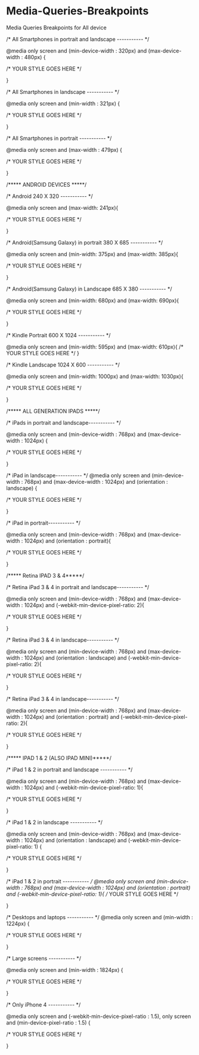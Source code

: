 Media-Queries-Breakpoints
=========================

Media Queries Breakpoints for All device 


/* All Smartphones in portrait and landscape ----------- */

@media only screen 
and (min-device-width : 320px) 
and (max-device-width : 480px) {

/* YOUR STYLE GOES HERE */

}

/* All Smartphones in landscape ----------- */

@media only screen 
and (min-width : 321px) {

/* YOUR STYLE GOES HERE */

}

/* All Smartphones in portrait ----------- */

@media only screen 
and (max-width : 479px) {

/* YOUR STYLE GOES HERE */

}

/***** ANDROID DEVICES *****/


/* Android 240 X 320 ----------- */

@media only screen
and (max-width: 241px){

/* YOUR STYLE GOES HERE */

}

/* Android(Samsung Galaxy) in portrait 380 X 685 ----------- */

@media only screen
and (min-width: 375px)
and (max-width: 385px){

/* YOUR STYLE GOES HERE */

}

/* Android(Samsung Galaxy) in Landscape 685 X  380 ----------- */

@media only screen
and (min-width: 680px)
and (max-width: 690px){

/* YOUR STYLE GOES HERE */

}

/* Kindle Portrait 600 X 1024 ----------- */

@media only screen
and (min-width: 595px)
and (max-width: 610px){
/* YOUR STYLE GOES HERE */
}

/* Kindle Landscape 1024 X 600 ----------- */

@media only screen
and (min-width: 1000px)
and (max-width: 1030px){

/* YOUR STYLE GOES HERE */

}

/***** ALL GENERATION IPADS *****/


/* iPads in portrait and landscape----------- */

@media only screen 
and (min-device-width : 768px) 
and (max-device-width : 1024px) {

/* YOUR STYLE GOES HERE */  

}

/* iPad in landscape----------- */
@media only screen 
and (min-device-width : 768px) 
and (max-device-width : 1024px) 
and (orientation : landscape) {

/* YOUR STYLE GOES HERE */

}

/* iPad in portrait----------- */

@media only screen 
and (min-device-width : 768px) 
and (max-device-width : 1024px) 
and (orientation : portrait){

/* YOUR STYLE GOES HERE */

}



/***** Retina IPAD 3 & 4*****/


/* Retina iPad 3 & 4 in portrait and landscape----------- */

@media only screen 
and (min-device-width : 768px) 
and (max-device-width : 1024px)
and (-webkit-min-device-pixel-ratio: 2){

/* YOUR STYLE GOES HERE */

}

/* Retina iPad 3 & 4 in landscape----------- */


@media only screen 
and (min-device-width : 768px) 
and (max-device-width : 1024px) 
and (orientation : landscape)
and (-webkit-min-device-pixel-ratio: 2){

/* YOUR STYLE GOES HERE */

}

/* Retina iPad 3 & 4 in landscape----------- */


@media only screen 
and (min-device-width : 768px) 
and (max-device-width : 1024px) 
and (orientation : portrait)
and (-webkit-min-device-pixel-ratio: 2){

/* YOUR STYLE GOES HERE */

}




/***** IPAD 1 & 2 (ALSO IPAD MINI)*****/


/* iPad 1 & 2 in portrait and landscape ----------- */

@media only screen 
and (min-device-width : 768px) 
and (max-device-width : 1024px) 
and (-webkit-min-device-pixel-ratio: 1){

/* YOUR STYLE GOES HERE */

}

/* iPad 1 & 2 in landscape ----------- */

@media only screen 
and (min-device-width : 768px) 
and (max-device-width : 1024px) 
and (orientation : landscape)
and (-webkit-min-device-pixel-ratio: 1)  {

/* YOUR STYLE GOES HERE */

}

/* iPad 1 & 2 in portrait ----------- */
@media only screen 
and (min-device-width : 768px) 
and (max-device-width : 1024px) 
and (orientation : portrait) 
and (-webkit-min-device-pixel-ratio: 1){
/* YOUR STYLE GOES HERE */

}

/* Desktops and laptops ----------- */
@media only screen 
and (min-width : 1224px) {

/* YOUR STYLE GOES HERE */

}

/* Large screens ----------- */

@media only screen 
and (min-width : 1824px) {

/* YOUR STYLE GOES HERE */

}

/* Only iPhone 4 ----------- */

@media
only screen and (-webkit-min-device-pixel-ratio : 1.5),
only screen and (min-device-pixel-ratio : 1.5) {

/* YOUR STYLE GOES HERE */

}
